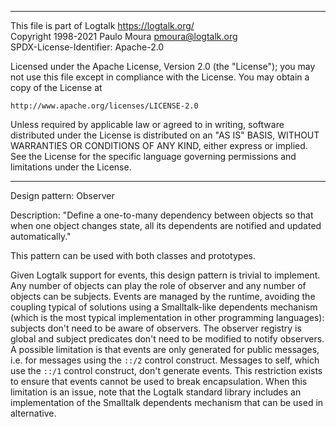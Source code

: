 ________________________________________________________________________

This file is part of Logtalk <https://logtalk.org/>  
Copyright 1998-2021 Paulo Moura <pmoura@logtalk.org>  
SPDX-License-Identifier: Apache-2.0

Licensed under the Apache License, Version 2.0 (the "License");
you may not use this file except in compliance with the License.
You may obtain a copy of the License at

    http://www.apache.org/licenses/LICENSE-2.0

Unless required by applicable law or agreed to in writing, software
distributed under the License is distributed on an "AS IS" BASIS,
WITHOUT WARRANTIES OR CONDITIONS OF ANY KIND, either express or implied.
See the License for the specific language governing permissions and
limitations under the License.
________________________________________________________________________


Design pattern:
	Observer

Description:
	"Define a one-to-many dependency between objects so that when one
	object changes state, all its dependents are notified and updated
	automatically."

This pattern can be used with both classes and prototypes.

Given Logtalk support for events, this design pattern is trivial to
implement. Any number of objects can play the role of observer and any
number of objects can be subjects. Events are managed by the runtime,
avoiding the coupling typical of solutions using a Smalltalk-like
dependents mechanism (which is the most typical implementation in
other programming languages): subjects don't need to be aware of
observers. The observer registry is global and subject predicates
don't need to be modified to notify observers. A possible limitation
is that events are only generated for public messages, i.e. for
messages using the `::/2` control construct. Messages to self, which
use the `::/1` control construct, don't generate events. This
restriction exists to ensure that events cannot be used to break
encapsulation. When this limitation is an issue, note that the
Logtalk standard library includes an implementation of the Smalltalk
dependents mechanism that can be used in alternative.
